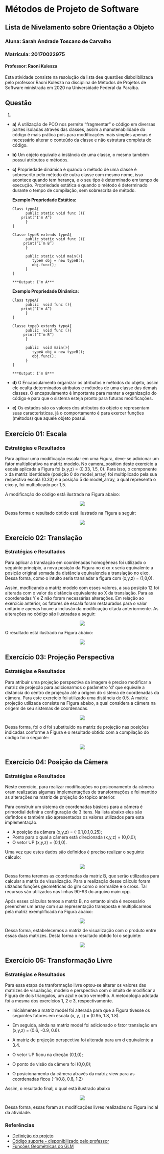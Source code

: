 # Métodos de Projeto de Software
## Lista de Nivelamento sobre Orientação a Objeto

### Aluna: Sarah Andrade Toscano de Carvalho 
### Matrícula: 20170022975
#### Professor: Raoni Kulesza

Esta atividade consiste na resolução da lista dee questões disbolibilizada pelo professor Raoni Kulesza na disciplina de Métodos de Projetos de Software ministrada em 2020 na Universidade Federal da Paraíba.

## Questão

 1. 
   * **a)** A utilização de POO nos permite “fragmentar” o código em diversas partes isoladas através das classes, assim a manutenabilidade do código é mais prática pois para modificações mais simples apenas é necessário alterar o conteúdo da classe e não estrutura completa do código. 
    
   * **b)** Um objeto equivale a instância de uma classe, o mesmo também possui atributos e métodos.
    
   * **c)** Propriedade dinâmica é quando o método de uma classe é sobrescrito pelo método de outra classe com mesmo nome, isso acontece quando tem herança, e o seu tipo é determinado em tempo de execução.
Propriedade estática é quando  o método é determinado durante o tempo de compilação, sem sobrescrita de método.

		**Exemplo Propriedade Estática:**

		```
		Class typeA{
		      public static void func (){
			print(“I’m A”)
		      }
		}

		Classe typeB extends typeA{
		      public static void func (){
			 print(“I’m B”)
		      }
		      
		      public static void main(){
		         typeA obj = new typeB();
		         obj.func();
		      }
		}

		***Output: I’m A***

		```
		
		
		**Exemplo Propriedade Dinâmica:**

		```
		Class typeA{
		      public  void func (){
			print(“I’m A”)
		      }
		}

		Classe typeB extends typeA{
		      public  void func (){
			 print(“I’m B”)
		      }
		      
		      public  void main(){
		         typeA obj = new typeB();
		         obj.func();
		      }
		}

		***Output: I’m B***
		```
		
   * **d)** O Encapsulamento organizar os atributos e métodos do objeto, assim ele oculta determinados atributos e métodos de uma classe das demais classes. O encapsulamento é importante para  manter a organização do código e para que o sistema esteja pronto para futuras modificações.

		
  * **e)** Os estados são os valores dos atributos do objeto e representam suas características. já o comportamento é para exercer funções (métodos) que aquele objeto possui. 




## Exercício 01: Escala
### Estratégias e Resultados
  Para aplicar uma modificação escalar em uma Figura, deve-se adicionar um fator multiplicativo na matriz modelo. No camera_position
  deste exercício a escala aplicada a Figura foi (x,y,z) = (0.33, 1.5, 0). Para isso, o componente x da matriz identidade (posição 0 do model_array) 
  foi multiplicado pela sua respectiva escala (0.33) e a posição 5 do model_array, a qual representa o eixo y, foi multiplicado por 1,5. 
  
  A modificação do código está ilustrada na Figura abaixo:

   <p align="center">
    <img src="https://github.com/SAndradeTC/Computacao-Grafica/blob/master/Atividade_3/Imagens/escala_code.png">
  </p>

  Dessa forma o resultado obtido está ilustrado na Figura a seguir:   

  <p align="center">
    <img src="https://github.com/SAndradeTC/Computacao-Grafica/blob/master/Atividade_3/Imagens/escala.png">
  </p>

## Exercício 02: Translação
### Estratégias e Resultados
  Para aplicar a translação em coordenadas homogêneas foi utilizado o seguinte princípio, a nova posição da Figura no eixo x
  seria equivalente a posição original somada da distância equivalencia a translação no eixo. Dessa forma, como o intuito seria transladar
  a figura com (x,y,z) = (1,0,0). 
  
  Assim, modficando a matriz modelo com esses valores, a sua posição 12 foi alterada com o valor da 
  distância equivalente ao X da translação. Para as coordenadas Y e Z não foram necessárias alterações. Em relação ao exercício anterior, 
  os fatores de escala foram restaurados para o valor unitário e apenas houve a inclusão da modificação citada anteriormente.
  As alterações no código são ilustradas a seguir:

  <p align="center">
    <img src="https://github.com/SAndradeTC/Computacao-Grafica/blob/master/Atividade_3/Imagens/translacao_code.png">
  </p>
  
  O resultado está ilustrado na Figura abaixo:

  <p align="center">
    <img src="https://github.com/SAndradeTC/Computacao-Grafica/blob/master/Atividade_3/Imagens/translacao_figura.png">
  </p>

## Exercício 03: Projeção Perspectiva
### Estratégias e Resultados
  Para atribuir uma projeção perspectiva da imagem é preciso modificar a matriz de projeção para adicionarmos o parâmetro 
  'd' que equivale a distancia do centro de projeção  até a origem do sistema de coordenadas da câmera. Para este exercício
  foi utilizado uma distância de 0.5.
  A matriz projeção utilizada consiste na Figura abaixo, a qual considera a câmera na origem de seu sistemas de coordenadas.
  
  <p align="center">
    <img src="https://github.com/SAndradeTC/Computacao-Grafica/blob/master/Atividade_3/Imagens/matriz_de_projecao.png">
  </p>

  Dessa forma, foi o d foi substituido na matriz de projeção nas posições indicadas conforme a Figura e o resultado obtido
  com a compilação do código foi o seguinte:
  <p align="center">
    <img src="https://github.com/SAndradeTC/Computacao-Grafica/blob/master/Atividade_3/Imagens/proje.png">
  </p>


## Exercício 04: Posição da Câmera
### Estratégias e Resultados

Neste exercício, para realizar modificações no posiconamento da câmera oram realizadas algumas implementações de transformações
e foi mantido as alterações na matriz de projeção do tópico anterior.

Para construir um sistema de coordenadas básicos para a câmera é primordial definir a configuração de 3 itens.
Na lista abaixo eles são defindos e também são apresentados os valores utilizados para esta implementação.
- A posição da câmera (x,y,z) = (-0.1,0.1,0.25);
- Ponto para o qual a câmera está direcionada (x,y,z) = (0,0,0);
- O vetor UP (x,y,z) = (0,1,0).

Uma vez que estes dados são definidos é preciso realizar o seguinte cálculo:

<p align="center">
    <img src="https://github.com/SAndradeTC/Computacao-Grafica/blob/master/Atividade_3/Imagens/calculo.png">
  </p>

Dessa forma teremos as coordenadas da matriz B, que serão utilizadas para calcular a matriz de visualização.
Para a realização desse cálculo foram utizadas funções geométricas do glm como o normalize e o cross. Tal recursos
são utilizados nas linhas 90-93 do arquivo main.cpp.

Após esses cálculos temos a matriz B, no entanto ainda é necessário preencher um array com sua representação transposta e
multiplicarmos pela matriz exemplificada na Figura abaixo:

<p align="center">
    <img src="https://github.com/SAndradeTC/Computacao-Grafica/blob/master/Atividade_3/Imagens/calculo2.png">
  </p>

Dessa forma, estabelecemos a matriz de visualização com o produto entre essas duas matrizes. Desta forma o resultado
obtido foi o seguinte: 

<p align="center">
    <img src="https://github.com/SAndradeTC/Computacao-Grafica/blob/master/Atividade_3/Imagens/camera.png">
  </p>

## Exercício 05: Transformação Livre
### Estratégias e Resultados
  Para essa etapa de tranformação livre optou-se alterar os valores das matrizes de visualação, modelo e perspectiva
  com o intuito de modificar a Figura de dois triangulos, um azul e outro vermelho.
  A metodologia adotada foi a mesma dos exercícios 1, 2 e 3, respectivamente. 

  - Inicialmente a matriz model foi alterada para que a Figura tivesse os seguintes fatores em escala
  (x, y, z) = (0.95, 1.8, 1.8). 

  - Em seguida, ainda na matriz model foi adicionado o fator translação em (x,y,z) = (0.6, -0.9, 0.6).

  - A matriz de projeção perspectiva foi alterada para um d equivalente a 3.4.

  - O vetor UP ficou na direção (0,1,0);

  - O ponto de visão da câmera foi (0,0,0);

  - O posicionamento da câmera através da matriz view para as coordenadas ficou (-1/0.8, 0.8, 1.2)

Assim, o resultado final, o qual está ilustrado abaixo

<p align="center">
      <img src="https://github.com/SAndradeTC/Computacao-Grafica/blob/master/Atividade_3/Imagens/final3.png">
  </p>

  Dessa forma, essas foram as modificações livres realizadas no Figura incial da atividade.

  
### Referências

- [Definição do projeto](https://sig-arq.ufpb.br/arquivos/2020251182af5d2276812b448ad7142ee/trabalho_3.pdf)
- [Código suporte - disponibilizado pelo professor](https://github.com/capagot/icg/tree/master/03_transformations)
- [Funções Geométricas do GLM](https://glm.g-truc.net/0.9.4/api/a00131.html)
